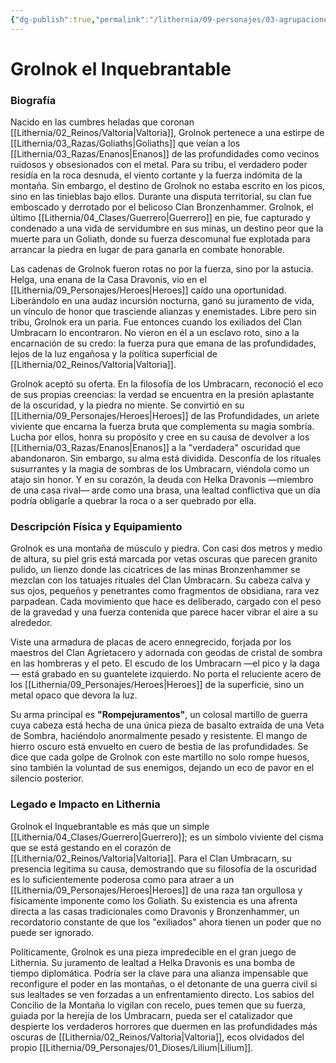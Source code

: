 ```yaml
---
{"dg-publish":true,"permalink":"/lithernia/09-personajes/03-agrupaciones/clan-umbracarn-los-cazadores-de-sombras/grolnok-el-inquebrantable/","tags":["[lithernia","personajes","clan","goliath","Valarion"]}
---
```


# Grolnok el Inquebrantable

### Biografía

Nacido en las cumbres heladas que coronan [[Lithernia/02_Reinos/Valtoria\|Valtoria]], Grolnok pertenece a una estirpe de [[Lithernia/03_Razas/Goliaths\|Goliaths]] que veían a los [[Lithernia/03_Razas/Enanos\|Enanos]] de las profundidades como vecinos ruidosos y obsesionados con el metal. Para su tribu, el verdadero poder residía en la roca desnuda, el viento cortante y la fuerza indómita de la montaña. Sin embargo, el destino de Grolnok no estaba escrito en los picos, sino en las tinieblas bajo ellos. Durante una disputa territorial, su clan fue emboscado y derrotado por el belicoso Clan Bronzenhammer. Grolnok, el último [[Lithernia/04_Clases/Guerrero\|Guerrero]] en pie, fue capturado y condenado a una vida de servidumbre en sus minas, un destino peor que la muerte para un Goliath, donde su fuerza descomunal fue explotada para arrancar la piedra en lugar de para ganarla en combate honorable.

Las cadenas de Grolnok fueron rotas no por la fuerza, sino por la astucia. Helga, una enana de la Casa Dravonis, vio en el [[Lithernia/09_Personajes/Heroes\|Heroes]] caído una oportunidad. Liberándolo en una audaz incursión nocturna, ganó su juramento de vida, un vínculo de honor que trasciende alianzas y enemistades. Libre pero sin tribu, Grolnok era un paria. Fue entonces cuando los exiliados del Clan Umbracarn lo encontraron. No vieron en él a un esclavo roto, sino a la encarnación de su credo: la fuerza pura que emana de las profundidades, lejos de la luz engañosa y la política superficial de [[Lithernia/02_Reinos/Valtoria\|Valtoria]].

Grolnok aceptó su oferta. En la filosofía de los Umbracarn, reconoció el eco de sus propias creencias: la verdad se encuentra en la presión aplastante de la oscuridad, y la piedra no miente. Se convirtió en su [[Lithernia/09_Personajes/Heroes\|Heroes]] de las Profundidades, un ariete viviente que encarna la fuerza bruta que complementa su magia sombría. Lucha por ellos, honra su propósito y cree en su causa de devolver a los [[Lithernia/03_Razas/Enanos\|Enanos]] a la "verdadera" oscuridad que abandonaron. Sin embargo, su alma está dividida. Desconfía de los rituales susurrantes y la magia de sombras de los Umbracarn, viéndola como un atajo sin honor. Y en su corazón, la deuda con Helka Dravonis —miembro de una casa rival— arde como una brasa, una lealtad conflictiva que un día podría obligarle a quebrar la roca o a ser quebrado por ella.

### Descripción Física y Equipamiento

Grolnok es una montaña de músculo y piedra. Con casi dos metros y medio de altura, su piel gris está marcada por vetas oscuras que parecen granito pulido, un lienzo donde las cicatrices de las minas Bronzenhammer se mezclan con los tatuajes rituales del Clan Umbracarn. Su cabeza calva y sus ojos, pequeños y penetrantes como fragmentos de obsidiana, rara vez parpadean. Cada movimiento que hace es deliberado, cargado con el peso de la gravedad y una fuerza contenida que parece hacer vibrar el aire a su alrededor.

Viste una armadura de placas de acero ennegrecido, forjada por los maestros del Clan Agrietacero y adornada con geodas de cristal de sombra en las hombreras y el peto. El escudo de los Umbracarn —el pico y la daga— está grabado en su guantelete izquierdo. No porta el reluciente acero de los [[Lithernia/09_Personajes/Heroes\|Heroes]] de la superficie, sino un metal opaco que devora la luz.

Su arma principal es **"Rompejuramentos"**, un colosal martillo de guerra cuya cabeza está hecha de una única pieza de basalto extraída de una Veta de Sombra, haciéndolo anormalmente pesado y resistente. El mango de hierro oscuro está envuelto en cuero de bestia de las profundidades. Se dice que cada golpe de Grolnok con este martillo no solo rompe huesos, sino también la voluntad de sus enemigos, dejando un eco de pavor en el silencio posterior.

### Legado e Impacto en Lithernia

Grolnok el Inquebrantable es más que un simple [[Lithernia/04_Clases/Guerrero\|Guerrero]]; es un símbolo viviente del cisma que se está gestando en el corazón de [[Lithernia/02_Reinos/Valtoria\|Valtoria]]. Para el Clan Umbracarn, su presencia legitima su causa, demostrando que su filosofía de la oscuridad es lo suficientemente poderosa como para atraer a un [[Lithernia/09_Personajes/Heroes\|Heroes]] de una raza tan orgullosa y físicamente imponente como los Goliath. Su existencia es una afrenta directa a las casas tradicionales como Dravonis y Bronzenhammer, un recordatorio constante de que los "exiliados" ahora tienen un poder que no puede ser ignorado.

Políticamente, Grolnok es una pieza impredecible en el gran juego de Lithernia. Su juramento de lealtad a Helka Dravonis es una bomba de tiempo diplomática. Podría ser la clave para una alianza impensable que reconfigure el poder en las montañas, o el detonante de una guerra civil si sus lealtades se ven forzadas a un enfrentamiento directo. Los sabios del Concilio de la Montaña lo vigilan con recelo, pues temen que su fuerza, guiada por la herejía de los Umbracarn, pueda ser el catalizador que despierte los verdaderos horrores que duermen en las profundidades más oscuras de [[Lithernia/02_Reinos/Valtoria\|Valtoria]], ecos olvidados del propio [[Lithernia/09_Personajes/01_Dioses/Lilium\|Lilium]].

